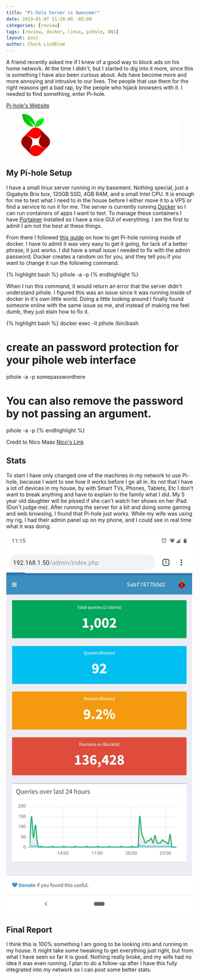 ```yaml
---
title: "Pi-hole Server is Awesome!"
date: 2019-01-07 11:20:00 -05:00
categories: [review]
tags: [review, docker, linux, pihole, DNS]
layout: post
author: Chuck Lindblom
---
```


A friend recently asked me if I knew of a good way to block ads on his home network. At the time I didn't, but I started to dig into it more, since this is something I have also been curious about. Ads have become more and more annoying and intrusive to our lives. The people that use them for the right reasons get a bad rap, by the people who hijack browsers with it. I needed to find something, enter Pi-hole.

<a href="https://pi-hole.net/">Pi-hole's Website</a>

<figure>
	<a href="/images/pihole_logo.png"><img src="/images/pihole_logo.png" alt=""></a>
</figure>
<!--more-->

## My Pi-hole Setup
I have a small linux server running in my basement. Nothing special, just a Gigabyte Brix box, 120GB SSD, 4GB RAM, and a small Intel CPU. It is enough for me to test what I need to in the house before I either move it to a VPS or find a service to run it for me. The server is currently running <a href="https://www.docker.com/">Docker</a> so I can run containers of apps I want to test. To manage these containers I have <a href="https://www.portainer.io/">Portainer</a> installed so I have a nice GUI of everything. I am the first to admit I am not the best at these things.

From there I followed <a href="https://github.com/pi-hole/docker-pi-hole">this guide</a> on how to get Pi-hole running inside of docker. I have to admit it was very easy to get it going, for lack of a better phrase, it just works. I did have a small issue I needed to fix with the admin password. Docker creates a random on for you, and they tell you if you want to change it run the following command. 

{% highlight bash %}
pihole -a -p
{% endhighlight %}

When I run this command, it would return an error that the server didn't understand pihole. I figured this was an issue since it was running inside of docker in it's own little world. Doing a little looking around I finally found someone online with the same issue as me, and instead of making me feel dumb, they just elain how to fix it.

{% highlight bash %}
docker exec -it pihole /bin/bash
# create an password protection for your pihole web interface
pihole -a -p somepasswordhere
# You can also remove the password by not passing an argument.
pihole -a -p
{% endhighlight %}

Credit to Nico Maas <a href="https://www.nico-maas.de/?p=1525">Nico's Link</a>

## Stats
To start I have only changed one of the machines in my network to use Pi-hole, because I want to see how it works before I go all in. Its not that I have a lot of devices in my house, by with Smart TVs, Phones, Tablets, Etc I don't want to break anything and have to explain to the family what I did. My 5 year old daughter will be pissed if she can't watch her shows on her iPad. (Don't judge me). After running the server for a bit and doing some gaming and web browsing, I found that Pi-hole just works. While my wife was using my rig, I had their admin panel up on my phone, and I could see in real time what it was doing.
<a href="/images/pihole_stats.png"><img src="/images/pihole_stats.png" alt=""></a>

## Final Report
I think this is 100% something I am going to be looking into and running in my house. It might take some tweaking to get everything just right, but from what I have seen so far it is good. Nothing really broke, and my wife had no idea it was even running. I plan to do a follow-up after I have this fully integrated into my network so I can post some better stats.
